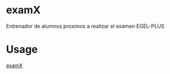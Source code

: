 # examX

Entrenador de alumnos proximos a realizar el examen EGEL-PLUS 

# Usage

[examX](https://examx.online/)